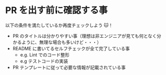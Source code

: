# PR を出す前に確認する事

以下の条件を満たしているか再度チェックしよう 🐱！

- PR のタイトルは分かりやすい事（理想は非エンジニアが見ても何となく分かるように、無理な場合も多いけど・・・）
- README に書いてるセルフチェックが全て完了している事
  - e.g. Lint でのコード整形
  - e.g テストコードの実装
- PR テンプレートに従って必要な情報が記載されている事
